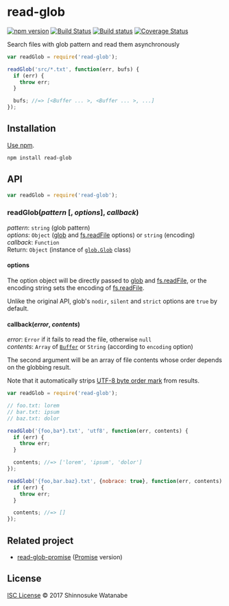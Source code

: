 # read-glob

[![npm version](https://img.shields.io/npm/v/read-glob.svg)](https://www.npmjs.com/package/read-glob)
[![Build Status](https://travis-ci.org/shinnn/node-read-glob.svg?branch=master)](https://travis-ci.org/shinnn/node-read-glob)
[![Build status](https://ci.appveyor.com/api/projects/status/9cf2k7pkog7ax2fs/branch/master?svg=true)](https://ci.appveyor.com/project/ShinnosukeWatanabe/node-read-glob/branch/master)
[![Coverage Status](https://img.shields.io/coveralls/shinnn/node-read-glob.svg)](https://coveralls.io/github/shinnn/node-read-glob)

Search files with glob pattern and read them asynchronously

```javascript
var readGlob = require('read-glob');

readGlob('src/*.txt', function(err, bufs) {
  if (err) {
    throw err;
  }

  bufs; //=> [<Buffer ... >, <Buffer ... >, ...]
});
```

## Installation

[Use npm](https://docs.npmjs.com/cli/install).

```sh
npm install read-glob
```

## API

```javascript
var readGlob = require('read-glob');
```

### readGlob(*pattern* [, *options*], *callback*)

*pattern*: `string` (glob pattern)  
*options*: `Object` ([glob] and [fs.readFile] options) or `string` (encoding)  
*callback*: `Function`  
Return: `Object` (instance of [`glob.Glob`](https://github.com/isaacs/node-glob#class-globglob) class)

#### options

The option object will be directly passed to [glob] and [fs.readFile], or the encoding string sets the encoding of [fs.readFile].

Unlike the original API, glob's `nodir`, `silent` and `strict` options are `true` by default.

#### callback(*error*, *contents*)

*error*: `Error` if it fails to read the file, otherwise `null`  
*contents*: `Array` of [`Buffer`](https://nodejs.org/api/buffer.html#buffer_class_buffer) or `String` (according to `encoding` option)

The second argument will be an array of file contents whose order depends on the globbing result.

Note that it automatically strips [UTF-8 byte order mark](http://en.wikipedia.org/wiki/Byte_order_mark#UTF-8) from results.

```javascript
var readGlob = require('read-glob');

// foo.txt: lorem
// bar.txt: ipsum
// baz.txt: dolor

readGlob('{foo,ba*}.txt', 'utf8', function(err, contents) {
  if (err) {
    throw err;
  }

  contents; //=> ['lorem', 'ipsum', 'dolor']
});

readGlob('{foo,bar.baz}.txt', {nobrace: true}, function(err, contents) {
  if (err) {
    throw err;
  }

  contents; //=> []
});
```

## Related project

* [read-glob-promise](https://github.com/shinnn/read-glob-promise) ([Promise](https://promisesaplus.com/) version)

## License

[ISC License](./LICENSE) © 2017 Shinnosuke Watanabe

[fs.readFile]: https://nodejs.org/api/fs.html#fs_fs_readfile_path_options_callback
[glob]: https://github.com/isaacs/node-glob#options
